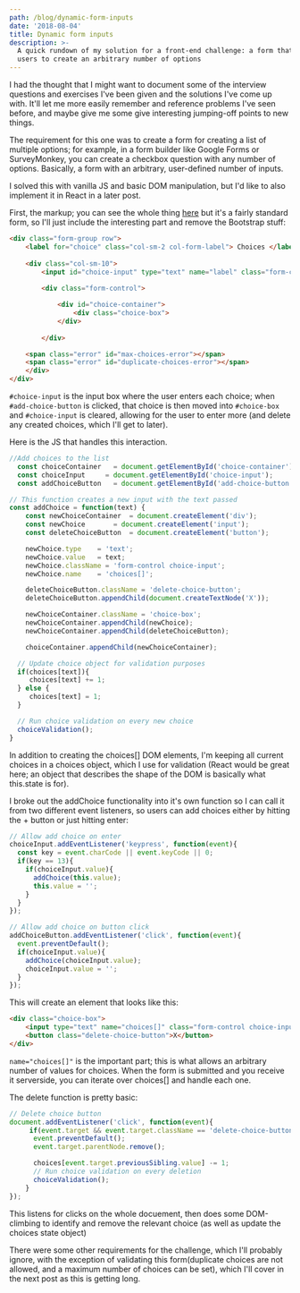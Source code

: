 ```yaml
---
path: /blog/dynamic-form-inputs
date: '2018-08-04'
title: Dynamic form inputs
description: >-
  A quick rundown of my solution for a front-end challenge: a form that allows
  users to create an arbitrary number of options
---
```

I had the thought that I might want to document some of the interview questions and exercises I've been given and the solutions I've come up with. It'll let me more easily remember and reference problems I've seen before, and maybe give me some give interesting jumping-off points to new things.

The requirement for this one was to create a form for creating a list of multiple options; for example, in a form builder like Google Forms or SurveyMonkey, you can create a checkbox question with any number of options. Basically, a form with an arbitrary, user-defined number of inputs. 

I solved this with vanilla JS and basic DOM manipulation, but I'd like to also implement it in React in a later post. 

First, the markup; you can see the whole thing [here](https://codepen.io/mkeat/pen/qyYJBb) but it's a fairly standard form, so I'll just include the interesting part and remove the Bootstrap stuff:

```html
<div class="form-group row">
	<label for="choice" class="col-sm-2 col-form-label"> Choices </label>
    	
    <div class="col-sm-10">
        <input id="choice-input" type="text" name="label" class="form-control choice-input"> <button id="add-choice-button" class="btn btn-success"> + </button>
        	
        <div class="form-control">

	        <div id="choice-container">
	        	<div class="choice-box">
	        </div>
	    
	    </div>

    <span class="error" id="max-choices-error"></span>
    <span class="error" id="duplicate-choices-error"></span>
    </div>
</div>
```

`#choice-input` is the input box where the user enters each choice; when `#add-choice-button` is clicked, that choice is then moved into `#choice-box` and `#choice-input` is cleared, allowing for the user to enter more (and delete any created choices, which I'll get to later).

Here is the JS that handles this interaction. 

```javascript
//Add choices to the list
  const choiceContainer   = document.getElementById('choice-container');
  const choiceInput     = document.getElementById('choice-input');
  const addChoiceButton   = document.getElementById('add-choice-button');

// This function creates a new input with the text passed
const addChoice = function(text) {
    const newChoiceContainer  = document.createElement('div');
    const newChoice       = document.createElement('input');
    const deleteChoiceButton  = document.createElement('button');

    newChoice.type    = 'text';
    newChoice.value   = text;
    newChoice.className = 'form-control choice-input';
    newChoice.name    = 'choices[]';

    deleteChoiceButton.className = 'delete-choice-button';
    deleteChoiceButton.appendChild(document.createTextNode('X'));

    newChoiceContainer.className = 'choice-box';
    newChoiceContainer.appendChild(newChoice);
    newChoiceContainer.appendChild(deleteChoiceButton);

    choiceContainer.appendChild(newChoiceContainer);

  // Update choice object for validation purposes
  if(choices[text]){
     choices[text] += 1;
  } else {
     choices[text] = 1;
  }

  // Run choice validation on every new choice
  choiceValidation();
}
```

In addition to creating the choices\[] DOM elements, I'm keeping all current choices in a choices object, which I use for validation (React would be great here; an object that describes the shape of the DOM is basically what this.state is for).

I broke out the addChoice functionality into it's own function so I can call it from two different event listeners, so users can add choices either by hitting the + button or just hitting enter:

```javascript
// Allow add choice on enter
choiceInput.addEventListener('keypress', function(event){
  const key = event.charCode || event.keyCode || 0;
  if(key == 13){
    if(choiceInput.value){
      addChoice(this.value);
      this.value = '';
    }
  }
});

// Allow add choice on button click
addChoiceButton.addEventListener('click', function(event){
  event.preventDefault();
  if(choiceInput.value){
    addChoice(choiceInput.value);
    choiceInput.value = '';
  }
});
```

This will create an element that looks like this:

```html
<div class="choice-box">
    <input type="text" name="choices[]" class="form-control choice-input">
    <button class="delete-choice-button">X</button>
</div>
```

`name="choices[]"` is the important part; this is what allows an arbitrary number of values for choices. When the form is submitted and you receive it serverside, you can iterate over choices\[] and handle each one.

The delete function is pretty basic:

```javascript
// Delete choice button
document.addEventListener('click', function(event){
     if(event.target && event.target.className == 'delete-choice-button'){
      event.preventDefault();
      event.target.parentNode.remove();

      choices[event.target.previousSibling.value] -= 1;
      // Run choice validation on every deletion
      choiceValidation();
    } 
});
```

This listens for clicks on the whole docuement, then does some DOM-climbing to identify and remove the relevant choice (as well as update the choices state object)

There were some other requirements for the challenge, which I'll probably ignore, with the exception of validating this form(duplicate choices are not allowed, and a maximum number of choices can be set), which I'll cover in the next post as this is getting long.
